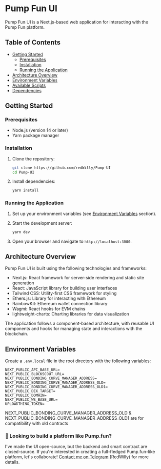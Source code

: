 # Pump Fun UI

Pump Fun UI is a Next.js-based web application for interacting with the Pump Fun platform.

## Table of Contents

- [Getting Started](#getting-started)
  - [Prerequisites](#prerequisites)
  - [Installation](#installation)
  - [Running the Application](#running-the-application)
- [Architecture Overview](#architecture-overview)
- [Environment Variables](#environment-variables)
- [Available Scripts](#available-scripts)
- [Dependencies](#dependencies)


## Getting Started

### Prerequisites

- Node.js (version 14 or later)
- Yarn package manager

### Installation

1. Clone the repository:
   ```bash
   git clone https://github.com/redWilly/Pump-UI
   cd Pump-UI
   ```

2. Install dependencies:
   ```bash
   yarn install
   ```

### Running the Application

1. Set up your environment variables (see [Environment Variables](#environment-variables) section).

2. Start the development server:
   ```bash
   yarn dev
   ```

3. Open your browser and navigate to `http://localhost:3000`.

## Architecture Overview

Pump Fun UI is built using the following technologies and frameworks:

- Next.js: React framework for server-side rendering and static site generation
- React: JavaScript library for building user interfaces
- Tailwind CSS: Utility-first CSS framework for styling
- Ethers.js: Library for interacting with Ethereum
- RainbowKit: Ethereum wallet connection library
- Wagmi: React hooks for EVM chains
- lightweight-charts: Charting libraries for data visualization

The application follows a component-based architecture, with reusable UI components and hooks for managing state and interactions with the blockchain.

## Environment Variables

Create a `.env.local` file in the root directory with the following variables:

```
NEXT_PUBLIC_API_BASE_URL=
NEXT_PUBLIC_BLOCKSCOUT_URL=
NEXT_PUBLIC_BONDING_CURVE_MANAGER_ADDRESS=
NEXT_PUBLIC_BONDING_CURVE_MANAGER_ADDRESS_OLD=
NEXT_PUBLIC_BONDING_CURVE_MANAGER_ADDRESS_OLD1=
NEXT_PUBLIC_DEX_TARGET=
NEXT_PUBLIC_DOMAIN=
NEXT_PUBLIC_WS_BASE_URL=
UPLOADTHING_TOKEN=
```
NEXT_PUBLIC_BONDING_CURVE_MANAGER_ADDRESS_OLD & NEXT_PUBLIC_BONDING_CURVE_MANAGER_ADDRESS_OLD1 are for compatibility with old contracts


### 🚀 Looking to build a platform like Pump.fun?

I've made the UI open-source, but the backend and smart contract are closed-source. If you're interested in creating a full-fledged Pump.fun-like platform, let's collaborate! [Contact me on Telegram](https://t.me/rink3y) (RedWilly) for more details.